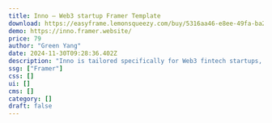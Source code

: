 ```yaml
---
title: Inno — Web3 startup Framer Template
download: https://easyframe.lemonsqueezy.com/buy/5316aa46-e8ee-49fa-ba21-73c3d0185fe4
demo: https://inno.framer.website/
price: 79
author: "Green Yang"
date: 2024-11-30T09:28:36.402Z
description: "Inno is tailored specifically for Web3 fintech startups, with sleek visuals and high-interactivity features."
ssg: ["Framer"]
css: []
ui: []
cms: []
category: []
draft: false
---
```

